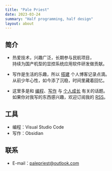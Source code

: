 ```yaml
---
title: "Pale Priest"
date: 2023-03-24
summary: "Half programming, half design"
layout: about
---
```


## 简介
    
-   热爱技术，兴趣广泛，长期参与民航项目，  
    持续为国产机型的显控系统应用软件研发做贡献。

-   写作是生活的乐趣，所以 [搭建](https://palepriest.github.io/garden/create-my-blog/) 个人博客记录点滴。  
    从前少年心性，如今添了沉稳，时间里藏着回忆。

-   这里多是和 <u>编程</u>、<u>写作</u> 与 <u>个人成长</u> 有关的话题。  
    如果你对我写的东西感兴趣，欢迎订阅我的 [RSS](https://palepriest.github.io/index.xml)。

## 工具

-   编程：Visual Studio Code
-   写作：Obsidian

## 联系

-   E-mail：palepriest@outlook.com